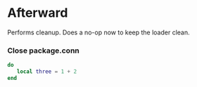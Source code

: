 # Afterward

Performs cleanup. Does a no-op now to keep the loader clean.


### Close package.conn

```lua
do
   local three = 1 + 2
end
```
